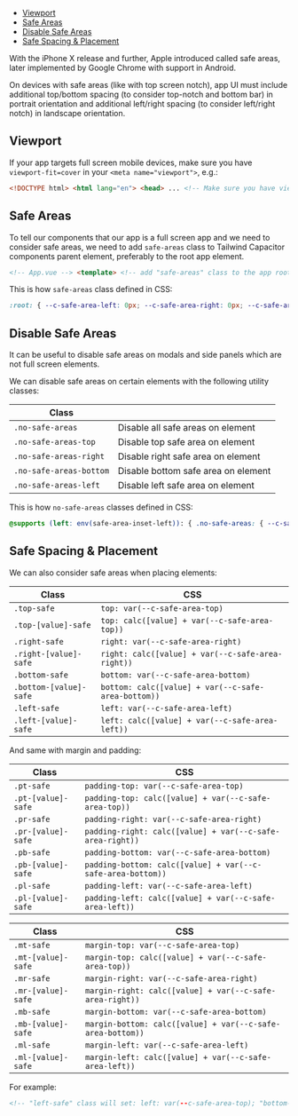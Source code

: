 -   [Viewport](/safe-areas#viewport)
-   [Safe Areas](/safe-areas#safe-areas)
-   [Disable Safe Areas](/safe-areas#disable-safe-areas)
-   [Safe Spacing & Placement](/safe-areas#safe-spacing-placement)

With the iPhone X release and further, Apple introduced called safe areas, later implemented by Google Chrome with support in Android.

On devices with safe areas (like with top screen notch), app UI must include additional top/bottom spacing (to consider top-notch and bottom bar) in portrait orientation and additional left/right spacing (to consider left/right notch) in landscape orientation.

## [](/safe-areas#viewport)Viewport

If your app targets full screen mobile devices, make sure you have `viewport-fit=cover` in your `<meta name="viewport">`, e.g.:

```html
<!DOCTYPE html> <html lang="en"> <head> ... <!-- Make sure you have viewport-fit=cover in content --> <meta name="viewport" content="width=device-width, initial-scale=1, maximum-scale=1, minimum-scale=1, user-scalable=no, viewport-fit=cover" /> </head> <body> ... </body> </html>
```

## [](/safe-areas#safe-areas)Safe Areas

To tell our components that our app is a full screen app and we need to consider safe areas, we need to add `safe-areas` class to Tailwind Capacitor components parent element, preferably to the root app element.

```html
<!-- App.vue --> <template> <!-- add "safe-areas" class to the app root element --> <div id="my-app" class="safe-areas">...</div> </template>
```

This is how `safe-areas` class defined in CSS:

```css
:root: { --c-safe-area-left: 0px; --c-safe-area-right: 0px; --c-safe-area-top: 0px; --c-safe-area-bottom: 0px; } @supports (left: env(safe-area-inset-left)): { .safe-areas: { --c-safe-area-left: env(safe-area-inset-left); --c-safe-area-right: env(safe-area-inset-right); --c-safe-area-top: env(safe-area-inset-top); --c-safe-area-bottom: env(safe-area-inset-bottom); } }
```

## [](/safe-areas#disable-safe-areas)Disable Safe Areas

It can be useful to disable safe areas on modals and side panels which are not full screen elements.

We can disable safe areas on certain elements with the following utility classes:

| Class |  |
| --- | --- |
| `.no-safe-areas` | Disable all safe areas on element |
| `.no-safe-areas-top` | Disable top safe area on element |
| `.no-safe-areas-right` | Disable right safe area on element |
| `.no-safe-areas-bottom` | Disable bottom safe area on element |
| `.no-safe-areas-left` | Disable left safe area on element |

This is how `no-safe-areas` classes defined in CSS:

```css
@supports (left: env(safe-area-inset-left)): { .no-safe-areas: { --c-safe-area-left: 0px; --c-safe-area-right: 0px; --c-safe-area-top: 0px; --c-safe-area-bottom: 0px; } .no-safe-areas-top: { --c-safe-area-top: 0px; } .no-safe-areas-right: { --c-safe-area-right: 0px; } .no-safe-areas-bottom: { --c-safe-area-bottom: 0px; } .no-safe-areas-left: { --c-safe-area-left: 0px; } }
```

## [](/safe-areas#safe-spacing-placement)Safe Spacing & Placement

We can also consider safe areas when placing elements:

| Class | CSS |
| --- | --- |
| `.top-safe` | `top: var(--c-safe-area-top)` |
| `.top-[value]-safe` | `top: calc([value] + var(--c-safe-area-top))` |
| `.right-safe` | `right: var(--c-safe-area-right)` |
| `.right-[value]-safe` | `right: calc([value] + var(--c-safe-area-right))` |
| `.bottom-safe` | `bottom: var(--c-safe-area-bottom)` |
| `.bottom-[value]-safe` | `bottom: calc([value] + var(--c-safe-area-bottom))` |
| `.left-safe` | `left: var(--c-safe-area-left)` |
| `.left-[value]-safe` | `left: calc([value] + var(--c-safe-area-left))` |

And same with margin and padding:

| Class | CSS |
| --- | --- |
| `.pt-safe` | `padding-top: var(--c-safe-area-top)` |
| `.pt-[value]-safe` | `padding-top: calc([value] + var(--c-safe-area-top))` |
| `.pr-safe` | `padding-right: var(--c-safe-area-right)` |
| `.pr-[value]-safe` | `padding-right: calc([value] + var(--c-safe-area-right))` |
| `.pb-safe` | `padding-bottom: var(--c-safe-area-bottom)` |
| `.pb-[value]-safe` | `padding-bottom: calc([value] + var(--c-safe-area-bottom))` |
| `.pl-safe` | `padding-left: var(--c-safe-area-left)` |
| `.pl-[value]-safe` | `padding-left: calc([value] + var(--c-safe-area-left))` |

| Class | CSS |
| --- | --- |
| `.mt-safe` | `margin-top: var(--c-safe-area-top)` |
| `.mt-[value]-safe` | `margin-top: calc([value] + var(--c-safe-area-top))` |
| `.mr-safe` | `margin-right: var(--c-safe-area-right)` |
| `.mr-[value]-safe` | `margin-right: calc([value] + var(--c-safe-area-right))` |
| `.mb-safe` | `margin-bottom: var(--c-safe-area-bottom)` |
| `.mb-[value]-safe` | `margin-bottom: calc([value] + var(--c-safe-area-bottom))` |
| `.ml-safe` | `margin-left: var(--c-safe-area-left)` |
| `.ml-[value]-safe` | `margin-left: calc([value] + var(--c-safe-area-left))` |

For example:

```html
<!-- "left-safe" class will set: left: var(--c-safe-area-top); "bottom-4-safe" class will set: bottom: calc(1rem + var(--c-safe-area-bottom)); --> <div class="left-safe bottom-4-safe">...</div>;
```
